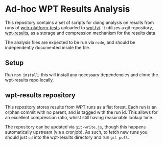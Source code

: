 # Ad-hoc WPT Results Analysis

This repository contains a set of scripts for doing analysis on results from
runs of [web-platform-tests](https://web-platform-tests.org/) uploaded to
[wpt.fyi](https://wpt.fyi). It utilizes a git repository,
[wpt-results](https://github.com/stephenmcgruer/wpt-results), as a storage and
compression mechanism for the results data.

The analysis files are expected to be run via `node`, and should be
independently documented inside the file.

## Setup

Run `npm install`; this will install any necessary dependencies and clone the
wpt-results repo locally.

## wpt-results repository

This repository stores results from WPT runs as a flat forest. Each run is an
orphan commit with no parent, and is tagged with the run id. This allows for an
excellent compression ratio, whilst still having reasonable lookup time.

The repository can be updated via `git-write.js`, though this happens
automatically upstream (via a cronjob). As such, to fetch new runs you should
just `cd` into the wpt-results directory and run `git pull`.
